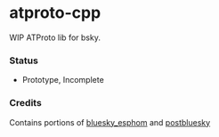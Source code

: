 # atproto-cpp

WIP ATProto lib for bsky.

### Status

- Prototype, Incomplete

### Credits

Contains portions of [bluesky_esphom](https://github.com/softplus/bluesky_esphom) and [postbluesky](https://github.com/kenjinote/PostBluesky)
